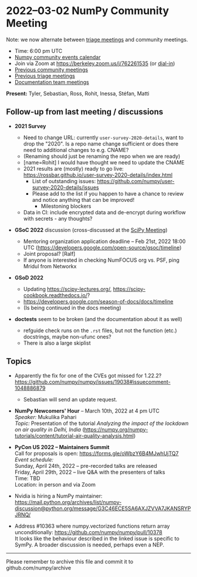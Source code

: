 # 2022–03-02 NumPy Community Meeting

Note: we now alternate between [triage meetings](https://hackmd.io/68i_JvOYQfy9ERiHgXMPvg) and community meetings.

- Time: 6:00 pm UTC
- [Numpy community events calendar](https://calendar.google.com/calendar/r?cid=YmVya2VsZXkuZWR1X2lla2dwaWdtMjMyamJobGRzZmIyYzJqODFjQGdyb3VwLmNhbGVuZGFyLmdvb2dsZS5jb20)
- Join via Zoom at https://berkeley.zoom.us/j/762261535 (or [dial-in](https://berkeley.zoom.us/u/aC3ENhycM))
- [Previous community meetings](https://github.com/numpy/archive/tree/master/status_meetings)
- [Previous triage meetings](https://github.com/numpy/archive/tree/master/triage_meetings)
- [Documentation team meetings](https://hackmd.io/oB_boakvRqKR-_2jRV-Qjg)


**Present:** Tyler, Sebastian, Ross, Rohit, Inessa, Stéfan, Matti


## Follow-up from last meeting / discussions

* **2021 Survey**
  - Need to change URL: currently `user-survey-2020-details`, want to drop the "2020". Is a repo name change sufficient or does there need to additional changes to e.g. CNAME?
  - (Renaming should just be renaming the repo when we are ready)
  - [name=Rohit] I would have thought we need to update the CNAME
  - 2021 results are (mostly) ready to go live: https://rossbar.github.io/user-survey-2020-details/index.html
    * List of outstanding issues: https://github.com/numpy/user-survey-2020-details/issues
    * Please add to the list if you happen to have a chance to review and notice anything that can be improved!
      - Milestoning blockers
  - Data in CI: include encrypted data and de-encrypt during workflow with secrets - any thoughts?

* **GSoC 2022** discussion (cross-discussed at the [SciPy Meeting](https://hackmd.io/pyhudrC5TgSwdJtpPldHgQ))
    * Mentoring organization application deadline – Feb 21st, 2022 18:00 UTC (https://developers.google.com/open-source/gsoc/timeline)
    * Joint proposal? [Ralf]
    * If anyone is interested in checking NumFOCUS org vs. PSF, ping Mridul from Networkx

* **GSoD 2022**
    * Updating https://scipy-lectures.org/, https://scipy-cookbook.readthedocs.io/?
    * https://developers.google.com/season-of-docs/docs/timeline
    * (Is being continued in the docs meeting)

* **doctests** seem to be broken (and the documentation about it as well)
  - refguide check runs on the `.rst` files, but not the function (etc.) docstrings, maybe non-ufunc ones?
  - There is also a large skiplist


## Topics
    
* Apparently the fix for one of the CVEs got missed for 1.22.2? https://github.com/numpy/numpy/issues/19038#issuecomment-1048886879
  * Sebastian will send an update request.

* **NumPy Newcomers' Hour** – March 10th, 2022 at 4 pm UTC</br>
*Speaker:* Mukulika Pahari</br>
*Topic:*  Presentation of the tutorial <i>Analyzing the impact of the lockdown on air quality in Delhi, India</i> (https://numpy.org/numpy-tutorials/content/tutorial-air-quality-analysis.html)

* **PyCon US 2022 – Maintainers Summit**</br>
Call for proposals is open: https://forms.gle/oWbzY6B4MJwhUjTQ7</br>
*Event schedule:*</br>
Sunday, April 24th, 2022 – pre-recorded talks are released</br>
Friday, April 29th, 2022 – live Q&A with the presenters of talks</br>
Time: TBD</br>
Location: in person and via Zoom</br>

* Nvidia is hiring a NumPy maintainer: https://mail.python.org/archives/list/numpy-discussion@python.org/message/G3C46ECE5SA6AXJZVVA7JKANSRYPJRNQ/

* Address #10363 where numpy.vectorized functions return array unconditionally: https://github.com/numpy/numpy/pull/10378</br>
It looks like the behaviour described in the linked issue is specific to SymPy. A broader discussion is needed, perhaps even a NEP.



---

Please remember to archive this file and commit it to github.com/numpy/archive


